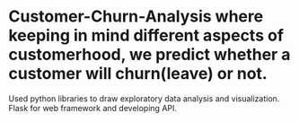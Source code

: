 # Customer-Churn-Analysis where keeping in mind different aspects of customerhood, we predict whether a customer will churn(leave) or not.
Used python libraries to draw exploratory data analysis and visualization.
Flask for web framework and developing API.

